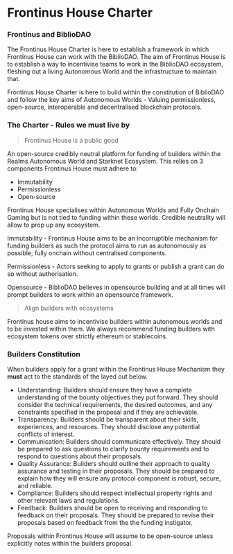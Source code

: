 # Frontinus House Charter
### Frontinus and BiblioDAO
The Frontinus House Charter is here to establish a framework in which Frontinus House can work with the BiblioDAO. The aim of Frontinus House is to establish a way to incentivise teams to work in the BiblioDAO ecosystem, fleshing out a living Autonomous World and the infrastructure to maintain that.

Frontinus House Charter is here to build within the constitution of BiblioDAO and follow the key aims of Autonomous Worlds - Valuing permissionless, open-source, interoperable and decentralised blockchain protocols.

### The Charter - Rules we must live by
> Frontinus House is a public good

An open-source credibly neutral platform for funding of builders within the Realms Autonomous World and Starknet Ecosystem. This relies on 3 components Frontinus House must adhere to:
-  Immutability
-  Permissionless
-  Open-source
  
Frontinus House specialises within Autonomous Worlds and Fully Onchain Gaming but is not tied to funding within these worlds. Credible neutrality will allow to prop up any ecosystem.

Immutability - Frontinus House aims to be an incorruptible mechanism for funding builders as such the protocol aims to run as autonomously as possible, fully onchain without centralised components.

Permissionless - Actors seeking to apply to grants or publish a grant can do so without authorisation.

Opensource - BiblioDAO believes in opensource building and at all times will prompt builders to work within an opensource framework.

> Align builders with ecosystems

Frontinus house aims to incentivise builders within autonomous worlds and to be invested within them. We always recommend funding builders with ecosystem tokens over strictly ethereum or stablecoins.

### Builders Constitution
When builders apply for a grant within the Frontinus House Mechanism they **must** act to the standards of the layed out below.

-  Understanding: Builders should ensure they have a complete understanding of the bounty objectives they put forward. They should consider the technical requirements, the desired outcomes, and any constraints specified in the proposal and if they are achievable.
-  Transparency: Builders should be transparent about their skills, experiences, and resources. They should disclose any potential conflicts of interest.
-  Communication: Builders should communicate effectively. They should be prepared to ask questions to clarify bounty requirements and to respond to questions about their proposals.
-  Quality Assurance: Builders should outline their approach to quality assurance and testing in their proposals. They should be prepared to explain how they will ensure any protocol component is robust, secure, and reliable.
-  Compliance: Builders should respect intellectual property rights and other relevant laws and regulations.
-  Feedback: Builders should be open to receiving and responding to feedback on their proposals. They should be prepared to revise their proposals based on feedback from the the funding instigator.

Proposals within Frontinus House will assume to be open-source unless explicitly notes within the builders proposal.
